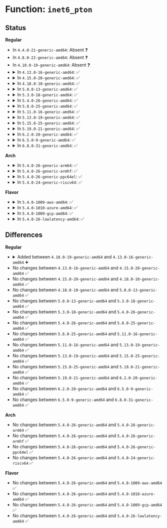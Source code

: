 # Function: <code>inet6_pton</code>

## Status
<b>Regular</b>
<ul>
<li>
In <code>4.4.0-21-generic-amd64</code>: Absent ❓
</li>
<li>
In <code>4.8.0-22-generic-amd64</code>: Absent ❓
</li>
<li>
In <code>4.10.0-19-generic-amd64</code>: Absent ❓
</li>
<li>
<details>
<summary>In <code>4.13.0-16-generic-amd64</code>: ✅</summary>

```c
int inet6_pton(struct net * net, const char * src, u16 port_num, struct __kernel_sockaddr_storage * addr)
```

```json
{
  "name": "inet6_pton",
  "collision_type": "Unique Static",
  "inline_type": "No",
  "funcs": [
    {
      "addr": 18446744071587132080,
      "name": "inet6_pton",
      "external": false,
      "loc": "net/core/utils.c:324",
      "file": "net/core/utils.c",
      "inline": "seen, unknown",
      "caller_inline": [],
      "caller_func": [
        "net/core/utils.c:inet_pton_with_scope"
      ]
    }
  ],
  "symbols": [
    {
      "addr": 18446744071587132080,
      "name": "inet6_pton",
      "section": ".text",
      "bind": "STB_LOCAL",
      "size": 412
    }
  ]
}
```
</details>
</li>
<li>
<details>
<summary>In <code>4.15.0-20-generic-amd64</code>: ✅</summary>

```c
int inet6_pton(struct net * net, const char * src, u16 port_num, struct __kernel_sockaddr_storage * addr)
```

```json
{
  "name": "inet6_pton",
  "collision_type": "Unique Static",
  "inline_type": "No",
  "funcs": [
    {
      "addr": 18446744071587635696,
      "name": "inet6_pton",
      "external": false,
      "loc": "net/core/utils.c:324",
      "file": "net/core/utils.c",
      "inline": "seen, unknown",
      "caller_inline": [],
      "caller_func": [
        "net/core/utils.c:inet_pton_with_scope"
      ]
    }
  ],
  "symbols": [
    {
      "addr": 18446744071587635696,
      "name": "inet6_pton",
      "section": ".text",
      "bind": "STB_LOCAL",
      "size": 412
    }
  ]
}
```
</details>
</li>
<li>
<details>
<summary>In <code>4.18.0-10-generic-amd64</code>: ✅</summary>

```c
int inet6_pton(struct net * net, const char * src, u16 port_num, struct __kernel_sockaddr_storage * addr)
```

```json
{
  "name": "inet6_pton",
  "collision_type": "Unique Static",
  "inline_type": "No",
  "funcs": [
    {
      "addr": 18446744071587946096,
      "name": "inet6_pton",
      "external": false,
      "loc": "net/core/utils.c:324",
      "file": "net/core/utils.c",
      "inline": "seen, unknown",
      "caller_inline": [],
      "caller_func": [
        "net/core/utils.c:inet_pton_with_scope"
      ]
    }
  ],
  "symbols": [
    {
      "addr": 18446744071587946096,
      "name": "inet6_pton",
      "section": ".text",
      "bind": "STB_LOCAL",
      "size": 414
    }
  ]
}
```
</details>
</li>
<li>
<details>
<summary>In <code>5.0.0-13-generic-amd64</code>: ✅</summary>

```c
int inet6_pton(struct net * net, const char * src, u16 port_num, struct __kernel_sockaddr_storage * addr)
```

```json
{
  "name": "inet6_pton",
  "collision_type": "Unique Static",
  "inline_type": "No",
  "funcs": [
    {
      "addr": 18446744071588094176,
      "name": "inet6_pton",
      "external": false,
      "loc": "net/core/utils.c:324",
      "file": "net/core/utils.c",
      "inline": "seen, unknown",
      "caller_inline": [],
      "caller_func": [
        "net/core/utils.c:inet_pton_with_scope"
      ]
    }
  ],
  "symbols": [
    {
      "addr": 18446744071588094176,
      "name": "inet6_pton",
      "section": ".text",
      "bind": "STB_LOCAL",
      "size": 414
    }
  ]
}
```
</details>
</li>
<li>
<details>
<summary>In <code>5.3.0-18-generic-amd64</code>: ✅</summary>

```c
int inet6_pton(struct net * net, const char * src, u16 port_num, struct __kernel_sockaddr_storage * addr)
```

```json
{
  "name": "inet6_pton",
  "collision_type": "Unique Static",
  "inline_type": "No",
  "funcs": [
    {
      "addr": 18446744071588410224,
      "name": "inet6_pton",
      "external": false,
      "loc": "net/core/utils.c:320",
      "file": "net/core/utils.c",
      "inline": "seen, unknown",
      "caller_inline": [],
      "caller_func": [
        "net/core/utils.c:inet_pton_with_scope",
        "net/core/utils.c:inet_pton_with_scope"
      ]
    }
  ],
  "symbols": [
    {
      "addr": 18446744071588410224,
      "name": "inet6_pton",
      "section": ".text",
      "bind": "STB_LOCAL",
      "size": 410
    }
  ]
}
```
</details>
</li>
<li>
<details>
<summary>In <code>5.4.0-26-generic-amd64</code>: ✅</summary>

```c
int inet6_pton(struct net * net, const char * src, u16 port_num, struct __kernel_sockaddr_storage * addr)
```

```json
{
  "name": "inet6_pton",
  "collision_type": "Unique Static",
  "inline_type": "No",
  "funcs": [
    {
      "addr": 18446744071588615600,
      "name": "inet6_pton",
      "external": false,
      "loc": "net/core/utils.c:320",
      "file": "net/core/utils.c",
      "inline": "seen, unknown",
      "caller_inline": [],
      "caller_func": [
        "net/core/utils.c:inet_pton_with_scope",
        "net/core/utils.c:inet_pton_with_scope"
      ]
    }
  ],
  "symbols": [
    {
      "addr": 18446744071588615600,
      "name": "inet6_pton",
      "section": ".text",
      "bind": "STB_LOCAL",
      "size": 410
    }
  ]
}
```
</details>
</li>
<li>
<details>
<summary>In <code>5.8.0-25-generic-amd64</code>: ✅</summary>

```c
int inet6_pton(struct net * net, const char * src, u16 port_num, struct __kernel_sockaddr_storage * addr)
```

```json
{
  "name": "inet6_pton",
  "collision_type": "Unique Static",
  "inline_type": "No",
  "funcs": [
    {
      "addr": 18446744071589471264,
      "name": "inet6_pton",
      "external": false,
      "loc": "net/core/utils.c:320",
      "file": "net/core/utils.c",
      "inline": "seen, unknown",
      "caller_inline": [],
      "caller_func": [
        "net/core/utils.c:inet_pton_with_scope",
        "net/core/utils.c:inet_pton_with_scope"
      ]
    }
  ],
  "symbols": [
    {
      "addr": 18446744071589471264,
      "name": "inet6_pton",
      "section": ".text",
      "bind": "STB_LOCAL",
      "size": 410
    }
  ]
}
```
</details>
</li>
<li>
<details>
<summary>In <code>5.11.0-16-generic-amd64</code>: ✅</summary>

```c
int inet6_pton(struct net * net, const char * src, u16 port_num, struct __kernel_sockaddr_storage * addr)
```

```json
{
  "name": "inet6_pton",
  "collision_type": "Unique Static",
  "inline_type": "No",
  "funcs": [
    {
      "addr": 18446744071589472160,
      "name": "inet6_pton",
      "external": false,
      "loc": "net/core/utils.c:320",
      "file": "net/core/utils.c",
      "inline": "seen, unknown",
      "caller_inline": [],
      "caller_func": [
        "net/core/utils.c:inet_pton_with_scope",
        "net/core/utils.c:inet_pton_with_scope"
      ]
    }
  ],
  "symbols": [
    {
      "addr": 18446744071589472160,
      "name": "inet6_pton",
      "section": ".text",
      "bind": "STB_LOCAL",
      "size": 410
    }
  ]
}
```
</details>
</li>
<li>
<details>
<summary>In <code>5.13.0-19-generic-amd64</code>: ✅</summary>

```c
int inet6_pton(struct net * net, const char * src, u16 port_num, struct __kernel_sockaddr_storage * addr)
```

```json
{
  "name": "inet6_pton",
  "collision_type": "Unique Static",
  "inline_type": "No",
  "funcs": [
    {
      "addr": 18446744071589370576,
      "name": "inet6_pton",
      "external": false,
      "loc": "net/core/utils.c:320",
      "file": "net/core/utils.c",
      "inline": "seen, unknown",
      "caller_inline": [],
      "caller_func": [
        "net/core/utils.c:inet_pton_with_scope",
        "net/core/utils.c:inet_pton_with_scope"
      ]
    }
  ],
  "symbols": [
    {
      "addr": 18446744071589370576,
      "name": "inet6_pton",
      "section": ".text",
      "bind": "STB_LOCAL",
      "size": 409
    }
  ]
}
```
</details>
</li>
<li>
<details>
<summary>In <code>5.15.0-25-generic-amd64</code>: ✅</summary>

```c
int inet6_pton(struct net * net, const char * src, u16 port_num, struct __kernel_sockaddr_storage * addr)
```

```json
{
  "name": "inet6_pton",
  "collision_type": "Unique Static",
  "inline_type": "No",
  "funcs": [
    {
      "addr": 18446744071590100912,
      "name": "inet6_pton",
      "external": false,
      "loc": "net/core/utils.c:320",
      "file": "net/core/utils.c",
      "inline": "seen, unknown",
      "caller_inline": [],
      "caller_func": [
        "net/core/utils.c:inet_pton_with_scope",
        "net/core/utils.c:inet_pton_with_scope"
      ]
    }
  ],
  "symbols": [
    {
      "addr": 18446744071590100912,
      "name": "inet6_pton",
      "section": ".text",
      "bind": "STB_LOCAL",
      "size": 439
    }
  ]
}
```
</details>
</li>
<li>
<details>
<summary>In <code>5.19.0-21-generic-amd64</code>: ✅</summary>

```c
int inet6_pton(struct net * net, const char * src, u16 port_num, struct __kernel_sockaddr_storage * addr)
```

```json
{
  "name": "inet6_pton",
  "collision_type": "Unique Static",
  "inline_type": "No",
  "funcs": [
    {
      "addr": 18446744071591651808,
      "name": "inet6_pton",
      "external": false,
      "loc": "net/core/utils.c:320",
      "file": "net/core/utils.c",
      "inline": "seen, unknown",
      "caller_inline": [],
      "caller_func": [
        "net/core/utils.c:inet_pton_with_scope",
        "net/core/utils.c:inet_pton_with_scope"
      ]
    }
  ],
  "symbols": [
    {
      "addr": 18446744071591651808,
      "name": "inet6_pton",
      "section": ".text",
      "bind": "STB_LOCAL",
      "size": 478
    }
  ]
}
```
</details>
</li>
<li>
<details>
<summary>In <code>6.2.0-20-generic-amd64</code>: ✅</summary>

```c
int inet6_pton(struct net * net, const char * src, u16 port_num, struct __kernel_sockaddr_storage * addr)
```

```json
{
  "name": "inet6_pton",
  "collision_type": "Unique Static",
  "inline_type": "No",
  "funcs": [
    {
      "addr": 18446744071593435504,
      "name": "inet6_pton",
      "external": false,
      "loc": "net/core/utils.c:320",
      "file": "net/core/utils.c",
      "inline": "seen, unknown",
      "caller_inline": [],
      "caller_func": [
        "net/core/utils.c:inet_pton_with_scope"
      ]
    }
  ],
  "symbols": [
    {
      "addr": 18446744071593435504,
      "name": "inet6_pton",
      "section": ".text",
      "bind": "STB_LOCAL",
      "size": 480
    }
  ]
}
```
</details>
</li>
<li>
<details>
<summary>In <code>6.5.0-9-generic-amd64</code>: ✅</summary>

```c
int inet6_pton(struct net * net, const char * src, u16 port_num, struct __kernel_sockaddr_storage * addr)
```

```json
{
  "name": "inet6_pton",
  "collision_type": "Unique Static",
  "inline_type": "No",
  "funcs": [
    {
      "addr": 18446744071593900384,
      "name": "inet6_pton",
      "external": false,
      "loc": "net/core/utils.c:320",
      "file": "net/core/utils.c",
      "inline": "seen, unknown",
      "caller_inline": [],
      "caller_func": [
        "net/core/utils.c:inet_pton_with_scope"
      ]
    }
  ],
  "symbols": [
    {
      "addr": 18446744071593900384,
      "name": "inet6_pton",
      "section": ".text",
      "bind": "STB_LOCAL",
      "size": 480
    }
  ]
}
```
</details>
</li>
<li>
<details>
<summary>In <code>6.8.0-31-generic-amd64</code>: ✅</summary>

```c
int inet6_pton(struct net * net, const char * src, u16 port_num, struct __kernel_sockaddr_storage * addr)
```

```json
{
  "name": "inet6_pton",
  "collision_type": "Unique Static",
  "inline_type": "No",
  "funcs": [
    {
      "addr": 18446744071594683680,
      "name": "inet6_pton",
      "external": false,
      "loc": "net/core/utils.c:320",
      "file": "net/core/utils.c",
      "inline": "seen, unknown",
      "caller_inline": [],
      "caller_func": [
        "net/core/utils.c:inet_pton_with_scope"
      ]
    }
  ],
  "symbols": [
    {
      "addr": 18446744071594683680,
      "name": "inet6_pton",
      "section": ".text",
      "bind": "STB_LOCAL",
      "size": 480
    }
  ]
}
```
</details>
</li>
</ul>
<b>Arch</b>
<ul>
<li>
<details>
<summary>In <code>5.4.0-26-generic-arm64</code>: ✅</summary>

```c
int inet6_pton(struct net * net, const char * src, u16 port_num, struct __kernel_sockaddr_storage * addr)
```

```json
{
  "name": "inet6_pton",
  "collision_type": "Unique Static",
  "inline_type": "No",
  "funcs": [
    {
      "addr": 18446603336502162112,
      "name": "inet6_pton",
      "external": false,
      "loc": "net/core/utils.c:320",
      "file": "net/core/utils.c",
      "inline": "seen, unknown",
      "caller_inline": [],
      "caller_func": [
        "net/core/utils.c:inet_pton_with_scope"
      ]
    }
  ],
  "symbols": [
    {
      "addr": 18446603336502162112,
      "name": "inet6_pton",
      "section": ".text",
      "bind": "STB_LOCAL",
      "size": 376
    }
  ]
}
```
</details>
</li>
<li>
<details>
<summary>In <code>5.4.0-26-generic-armhf</code>: ✅</summary>

```c
int inet6_pton(struct net * net, const char * src, u16 port_num, struct __kernel_sockaddr_storage * addr)
```

```json
{
  "name": "inet6_pton",
  "collision_type": "Unique Static",
  "inline_type": "No",
  "funcs": [
    {
      "addr": 3234904804,
      "name": "inet6_pton",
      "external": false,
      "loc": "net/core/utils.c:320",
      "file": "net/core/utils.c",
      "inline": "seen, unknown",
      "caller_inline": [],
      "caller_func": [
        "net/core/utils.c:inet_pton_with_scope"
      ]
    }
  ],
  "symbols": [
    {
      "addr": 3234904804,
      "name": "inet6_pton",
      "section": ".text",
      "bind": "STB_LOCAL",
      "size": 360
    }
  ]
}
```
</details>
</li>
<li>
<details>
<summary>In <code>5.4.0-26-generic-ppc64el</code>: ✅</summary>

```c
int inet6_pton(struct net * net, const char * src, u16 port_num, struct __kernel_sockaddr_storage * addr)
```

```json
{
  "name": "inet6_pton",
  "collision_type": "Unique Static",
  "inline_type": "No",
  "funcs": [
    {
      "addr": 13835058055295631904,
      "name": "inet6_pton",
      "external": false,
      "loc": "net/core/utils.c:320",
      "file": "net/core/utils.c",
      "inline": "seen, unknown",
      "caller_inline": [],
      "caller_func": [
        "net/core/utils.c:inet_pton_with_scope"
      ]
    }
  ],
  "symbols": [
    {
      "addr": 13835058055295631904,
      "name": "inet6_pton",
      "section": ".text",
      "bind": "STB_LOCAL",
      "size": 492
    }
  ]
}
```
</details>
</li>
<li>
<details>
<summary>In <code>5.4.0-24-generic-riscv64</code>: ✅</summary>

```c
int inet6_pton(struct net * net, const char * src, u16 port_num, struct __kernel_sockaddr_storage * addr)
```

```json
{
  "name": "inet6_pton",
  "collision_type": "Unique Static",
  "inline_type": "No",
  "funcs": [
    {
      "addr": 18446743936278416440,
      "name": "inet6_pton",
      "external": false,
      "loc": "net/core/utils.c:320",
      "file": "net/core/utils.c",
      "inline": "seen, unknown",
      "caller_inline": [],
      "caller_func": [
        "net/core/utils.c:inet_pton_with_scope"
      ]
    }
  ],
  "symbols": [
    {
      "addr": 18446743936278416440,
      "name": "inet6_pton",
      "section": ".text",
      "bind": "STB_LOCAL",
      "size": 300
    }
  ]
}
```
</details>
</li>
</ul>
<b>Flavor</b>
<ul>
<li>
<details>
<summary>In <code>5.4.0-1009-aws-amd64</code>: ✅</summary>

```c
int inet6_pton(struct net * net, const char * src, u16 port_num, struct __kernel_sockaddr_storage * addr)
```

```json
{
  "name": "inet6_pton",
  "collision_type": "Unique Static",
  "inline_type": "No",
  "funcs": [
    {
      "addr": 18446744071588222336,
      "name": "inet6_pton",
      "external": false,
      "loc": "net/core/utils.c:320",
      "file": "net/core/utils.c",
      "inline": "seen, unknown",
      "caller_inline": [],
      "caller_func": [
        "net/core/utils.c:inet_pton_with_scope",
        "net/core/utils.c:inet_pton_with_scope"
      ]
    }
  ],
  "symbols": [
    {
      "addr": 18446744071588222336,
      "name": "inet6_pton",
      "section": ".text",
      "bind": "STB_LOCAL",
      "size": 410
    }
  ]
}
```
</details>
</li>
<li>
<details>
<summary>In <code>5.4.0-1010-azure-amd64</code>: ✅</summary>

```c
int inet6_pton(struct net * net, const char * src, u16 port_num, struct __kernel_sockaddr_storage * addr)
```

```json
{
  "name": "inet6_pton",
  "collision_type": "Unique Static",
  "inline_type": "No",
  "funcs": [
    {
      "addr": 18446744071587935168,
      "name": "inet6_pton",
      "external": false,
      "loc": "net/core/utils.c:320",
      "file": "net/core/utils.c",
      "inline": "seen, unknown",
      "caller_inline": [],
      "caller_func": [
        "net/core/utils.c:inet_pton_with_scope",
        "net/core/utils.c:inet_pton_with_scope"
      ]
    }
  ],
  "symbols": [
    {
      "addr": 18446744071587935168,
      "name": "inet6_pton",
      "section": ".text",
      "bind": "STB_LOCAL",
      "size": 410
    }
  ]
}
```
</details>
</li>
<li>
<details>
<summary>In <code>5.4.0-1009-gcp-amd64</code>: ✅</summary>

```c
int inet6_pton(struct net * net, const char * src, u16 port_num, struct __kernel_sockaddr_storage * addr)
```

```json
{
  "name": "inet6_pton",
  "collision_type": "Unique Static",
  "inline_type": "No",
  "funcs": [
    {
      "addr": 18446744071588554160,
      "name": "inet6_pton",
      "external": false,
      "loc": "net/core/utils.c:320",
      "file": "net/core/utils.c",
      "inline": "seen, unknown",
      "caller_inline": [],
      "caller_func": [
        "net/core/utils.c:inet_pton_with_scope",
        "net/core/utils.c:inet_pton_with_scope"
      ]
    }
  ],
  "symbols": [
    {
      "addr": 18446744071588554160,
      "name": "inet6_pton",
      "section": ".text",
      "bind": "STB_LOCAL",
      "size": 410
    }
  ]
}
```
</details>
</li>
<li>
<details>
<summary>In <code>5.4.0-26-lowlatency-amd64</code>: ✅</summary>

```c
int inet6_pton(struct net * net, const char * src, u16 port_num, struct __kernel_sockaddr_storage * addr)
```

```json
{
  "name": "inet6_pton",
  "collision_type": "Unique Static",
  "inline_type": "No",
  "funcs": [
    {
      "addr": 18446744071588691632,
      "name": "inet6_pton",
      "external": false,
      "loc": "net/core/utils.c:320",
      "file": "net/core/utils.c",
      "inline": "seen, unknown",
      "caller_inline": [],
      "caller_func": [
        "net/core/utils.c:inet_pton_with_scope",
        "net/core/utils.c:inet_pton_with_scope"
      ]
    }
  ],
  "symbols": [
    {
      "addr": 18446744071588691632,
      "name": "inet6_pton",
      "section": ".text",
      "bind": "STB_LOCAL",
      "size": 410
    }
  ]
}
```
</details>
</li>
</ul>

## Differences
<b>Regular</b>
<ul>
<li>
<details>
<summary>Added between <code>4.10.0-19-generic-amd64</code> and <code>4.13.0-16-generic-amd64</code> ➕</summary>

```c
int inet6_pton(struct net * net, const char * src, u16 port_num, struct __kernel_sockaddr_storage * addr)
```
</details>
</li>
<li>
No changes between <code>4.13.0-16-generic-amd64</code> and <code>4.15.0-20-generic-amd64</code> ✅
</li>
<li>
No changes between <code>4.15.0-20-generic-amd64</code> and <code>4.18.0-10-generic-amd64</code> ✅
</li>
<li>
No changes between <code>4.18.0-10-generic-amd64</code> and <code>5.0.0-13-generic-amd64</code> ✅
</li>
<li>
No changes between <code>5.0.0-13-generic-amd64</code> and <code>5.3.0-18-generic-amd64</code> ✅
</li>
<li>
No changes between <code>5.3.0-18-generic-amd64</code> and <code>5.4.0-26-generic-amd64</code> ✅
</li>
<li>
No changes between <code>5.4.0-26-generic-amd64</code> and <code>5.8.0-25-generic-amd64</code> ✅
</li>
<li>
No changes between <code>5.8.0-25-generic-amd64</code> and <code>5.11.0-16-generic-amd64</code> ✅
</li>
<li>
No changes between <code>5.11.0-16-generic-amd64</code> and <code>5.13.0-19-generic-amd64</code> ✅
</li>
<li>
No changes between <code>5.13.0-19-generic-amd64</code> and <code>5.15.0-25-generic-amd64</code> ✅
</li>
<li>
No changes between <code>5.15.0-25-generic-amd64</code> and <code>5.19.0-21-generic-amd64</code> ✅
</li>
<li>
No changes between <code>5.19.0-21-generic-amd64</code> and <code>6.2.0-20-generic-amd64</code> ✅
</li>
<li>
No changes between <code>6.2.0-20-generic-amd64</code> and <code>6.5.0-9-generic-amd64</code> ✅
</li>
<li>
No changes between <code>6.5.0-9-generic-amd64</code> and <code>6.8.0-31-generic-amd64</code> ✅
</li>
</ul>
<b>Arch</b>
<ul>
<li>
No changes between <code>5.4.0-26-generic-amd64</code> and <code>5.4.0-26-generic-arm64</code> ✅
</li>
<li>
No changes between <code>5.4.0-26-generic-amd64</code> and <code>5.4.0-26-generic-armhf</code> ✅
</li>
<li>
No changes between <code>5.4.0-26-generic-amd64</code> and <code>5.4.0-26-generic-ppc64el</code> ✅
</li>
<li>
No changes between <code>5.4.0-26-generic-amd64</code> and <code>5.4.0-24-generic-riscv64</code> ✅
</li>
</ul>
<b>Flavor</b>
<ul>
<li>
No changes between <code>5.4.0-26-generic-amd64</code> and <code>5.4.0-1009-aws-amd64</code> ✅
</li>
<li>
No changes between <code>5.4.0-26-generic-amd64</code> and <code>5.4.0-1010-azure-amd64</code> ✅
</li>
<li>
No changes between <code>5.4.0-26-generic-amd64</code> and <code>5.4.0-1009-gcp-amd64</code> ✅
</li>
<li>
No changes between <code>5.4.0-26-generic-amd64</code> and <code>5.4.0-26-lowlatency-amd64</code> ✅
</li>
</ul>
